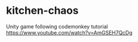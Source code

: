 # kitchen-chaos
 Unity game following codemonkey tutorial
https://www.youtube.com/watch?v=AmGSEH7QcDg
